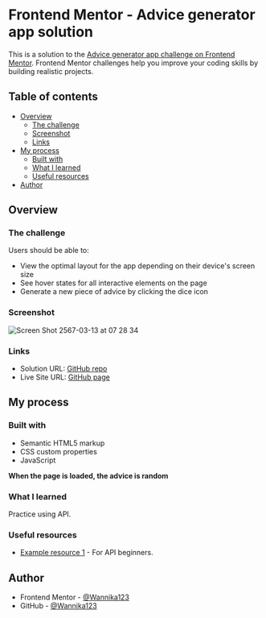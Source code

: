 # Frontend Mentor - Advice generator app solution

This is a solution to the [Advice generator app challenge on Frontend Mentor](https://www.frontendmentor.io/challenges/advice-generator-app-QdUG-13db). Frontend Mentor challenges help you improve your coding skills by building realistic projects.

## Table of contents

- [Overview](#overview)
  - [The challenge](#the-challenge)
  - [Screenshot](#screenshot)
  - [Links](#links)
- [My process](#my-process)
  - [Built with](#built-with)
  - [What I learned](#what-i-learned)
  - [Useful resources](#useful-resources)
- [Author](#author)

## Overview

### The challenge

Users should be able to:

- View the optimal layout for the app depending on their device's screen size
- See hover states for all interactive elements on the page
- Generate a new piece of advice by clicking the dice icon

### Screenshot

![Screen Shot 2567-03-13 at 07 28 34](https://github.com/Wannika123/fem-advice-generator/assets/142564014/6964a777-fecb-4d22-a020-0705592761f5)

### Links

- Solution URL: [GitHub repo](https://github.com/Wannika123/fem-advice-generator)
- Live Site URL: [GitHub page](https://wannika123.github.io/fem-advice-generator/)

## My process

### Built with

- Semantic HTML5 markup
- CSS custom properties
- JavaScript

**When the page is loaded, the advice is random**

### What I learned

Practice using API.

### Useful resources

- [Example resource 1](https://www.freecodecamp.org/learn/javascript-algorithms-and-data-structures-v8/learn-fetch-and-promises-by-building-an-fcc-authors-page/step-1) - For API beginners.

## Author

- Frontend Mentor - [@Wannika123](https://www.frontendmentor.io/profile/Wannika123)
- GitHub - [@Wannika123](https://github.com/Wannika123)